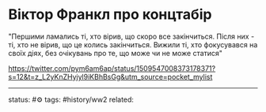 # Віктор Франкл про концтабір
"Першими ламались ті, хто вірив, що скоро все закінчиться. Після них - ті, хто не вірив, що це колись закінчиться. Вижили ті, хто фокусувався на своїх діях, без очікувань про те, що може чи не може статися"

https://twitter.com/pym6am6ap/status/1509547008373178371?s=12&t=z_L2yKnZHyjyl9iKBhBsGg&utm_source=pocket_mylist


---
status: #⚙️ 
tags: #history/ww2 
related: 